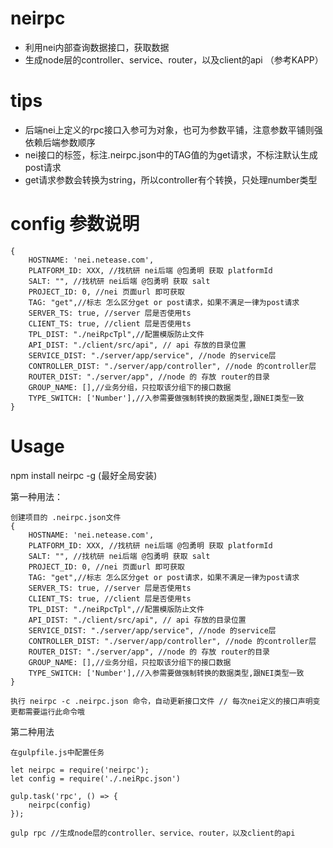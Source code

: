 # neirpc

- 利用nei内部查询数据接口，获取数据
- 生成node层的controller、service、router，以及client的api
（参考KAPP）

# tips
- 后端nei上定义的rpc接口入参可为对象，也可为参数平铺，注意参数平铺则强依赖后端参数顺序
- nei接口的标签，标注.neirpc.json中的TAG值的为get请求，不标注默认生成post请求
- get请求参数会转换为string，所以controller有个转换，只处理number类型

# config 参数说明


```
{
    HOSTNAME: 'nei.netease.com',
    PLATFORM_ID: XXX, //找杭研 nei后端 @包勇明 获取 platformId 
    SALT: "", //找杭研 nei后端 @包勇明 获取 salt 
    PROJECT_ID: 0, //nei 页面url 即可获取
    TAG: "get",//标志 怎么区分get or post请求，如果不满足一律为post请求
    SERVER_TS: true, //server 层是否使用ts
    CLIENT_TS: true, //client 层是否使用ts
    TPL_DIST: "./neiRpcTpl",//配置模版防止文件
    API_DIST: "./client/src/api", // api 存放的目录位置
    SERVICE_DIST: "./server/app/service", //node 的service层
    CONTROLLER_DIST: "./server/app/controller", //node 的controller层
    ROUTER_DIST: "./server/app", //node 的 存放 router的目录
    GROUP_NAME: [],//业务分组，只拉取该分组下的接口数据
    TYPE_SWITCH: ['Number'],//入参需要做强制转换的数据类型,跟NEI类型一致
}
```



# Usage

npm install neirpc -g (最好全局安装)

第一种用法：

```
创建项目的 .neirpc.json文件
{
    HOSTNAME: 'nei.netease.com',
    PLATFORM_ID: XXX, //找杭研 nei后端 @包勇明 获取 platformId 
    SALT: "", //找杭研 nei后端 @包勇明 获取 salt 
    PROJECT_ID: 0, //nei 页面url 即可获取
    TAG: "get",//标志 怎么区分get or post请求，如果不满足一律为post请求
    SERVER_TS: true, //server 层是否使用ts
    CLIENT_TS: true, //client 层是否使用ts
    TPL_DIST: "./neiRpcTpl",//配置模版防止文件
    API_DIST: "./client/src/api", // api 存放的目录位置
    SERVICE_DIST: "./server/app/service", //node 的service层
    CONTROLLER_DIST: "./server/app/controller", //node 的controller层
    ROUTER_DIST: "./server/app", //node 的 存放 router的目录
    GROUP_NAME: [],//业务分组，只拉取该分组下的接口数据
    TYPE_SWITCH: ['Number'],//入参需要做强制转换的数据类型,跟NEI类型一致
}

执行 neirpc -c .neirpc.json 命令，自动更新接口文件 // 每次nei定义的接口声明变更都需要运行此命令哦
```


第二种用法
```
在gulpfile.js中配置任务

let neirpc = require('neirpc');
let config = require('./.neiRpc.json')

gulp.task('rpc', () => {
    neirpc(config)
});

gulp rpc //生成node层的controller、service、router，以及client的api
```
